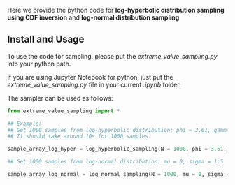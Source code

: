 Here we provide the python code for **log-hyperbolic distribution sampling using CDF inversion** and **log-normal distribution sampling**

## Install and Usage
To use the code for sampling, please put the *extreme_value_sampling.py* into your python path. 

If you are using Jupyter Notebook for python, just put the *extreme_value_sampling.py* file in your current *.ipynb* folder. 

The sampler can be used as follows:  
```python
from extreme_value_sampling import *

## Example: 
## Get 1000 samples from log-hyperbolic distribution: phi = 3.61, gamma = 2.12, mu = -0.54, delta = 1.3,. 
## It should take around 10s for 1000 samples. 

sample_array_log_hyper = log_hyperbolic_sampling(N = 1000, phi = 3.61, gamma = 2.12, mu = -0.54, delta = 1.3)

## Get 1000 samples from log-normal distribution: mu = 0, sigma = 1.5 

sample_array_log_normal = log_normal_sampling(N = 1000, mu = 0, sigma = 1.5 )
```
